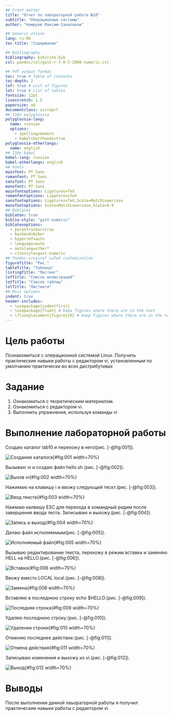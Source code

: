 ```yaml
---
## Front matter
title: "Отчет по лабораторной работа №10"
subtitle: "Операционные системы"
author: "Намруев Максим Саналовчи"

## Generic otions
lang: ru-RU
toc-title: "Содержание"

## Bibliography
bibliography: bib/cite.bib
csl: pandoc/csl/gost-r-7-0-5-2008-numeric.csl

## Pdf output format
toc: true # Table of contents
toc-depth: 2
lof: true # List of figures
lot: true # List of tables
fontsize: 12pt
linestretch: 1.5
papersize: a4
documentclass: scrreprt
## I18n polyglossia
polyglossia-lang:
  name: russian
  options:
	- spelling=modern
	- babelshorthands=true
polyglossia-otherlangs:
  name: english
## I18n babel
babel-lang: russian
babel-otherlangs: english
## Fonts
mainfont: PT Sans
romanfont: PT Sans
sansfont: PT Sans
monofont: PT Sans
mainfontoptions: Ligatures=TeX
romanfontoptions: Ligatures=TeX
sansfontoptions: Ligatures=TeX,Scale=MatchLowercase
monofontoptions: Scale=MatchLowercase,Scale=0.9
## Biblatex
biblatex: true
biblio-style: "gost-numeric"
biblatexoptions:
  - parentracker=true
  - backend=biber
  - hyperref=auto
  - language=auto
  - autolang=other*
  - citestyle=gost-numeric
## Pandoc-crossref LaTeX customization
figureTitle: "Рис."
tableTitle: "Таблица"
listingTitle: "Листинг"
lofTitle: "Список иллюстраций"
lotTitle: "Список таблиц"
lolTitle: "Листинги"
## Misc options
indent: true
header-includes:
  - \usepackage{indentfirst}
  - \usepackage{float} # keep figures where there are in the text
  - \floatplacement{figure}{H} # keep figures where there are in the text
---
```


# Цель работы

Познакомиться с операционной системой Linux. Получить практические навыки работы с редактором vi, установленным по умолчанию практически во всех дистрибутивах

# Задание

1. Ознакомиться с теоретическим материалом.
2. Ознакомиться с редактором vi.
3. Выполнить упражнения, используя команды vi


# Выполнение лабораторной работы

Создаю каталог lab10 и перехожу в него(рис. [-@fig:001]).

![Создание каталога](image/1.png){#fig:001 width=70%}

Вызываю vi и создаю файл hello.sh (рис. [-@fig:002]).

![Вызов vi](image/2.png){#fig:002 width=70%}

Нажимаю на клавишу i и ввожу следующий тескт.(рис. [-@fig:003]).

![Ввод текста](image/3.png){#fig:003 width=70%}

Нажмаю калвишу ESC для перехода в командный редим после завершения ввода теста. Записываю и выхожу.(рис. [-@fig:004]).

![Запись и выход](image/4.png){#fig:004 width=70%}

Делаю файл исполняемым(рис. [-@fig:005]).

![Исполняемый файл](image/5.png){#fig:005 width=70%}

Вызываю редактирование текста, перехожу в режим вставки и заменяю HELL на HELLO.(рис. [-@fig:006]).

![Вставка](image/6.png){#fig:006 width=70%}

Ввожу вместо LOCAL local.(рис. [-@fig:008]).

![Замена](image/8.png){#fig:008 width=70%}

Вставляю в последнюю строку echo $HELLO.(рис. [-@fig:009]).

![Последняя строка](image/9.png){#fig:009 width=70%}

Удаляю последнюю строку.(рис. [-@fig:010]).

![Удаление строки](image/10.png){#fig:010 width=70%}

Отменяю последнее действие.(рис. [-@fig:011]).

![Отмена действия](image/11.png){#fig:011 width=70%}

Записываю изменения и выхожу из vi.(рис. [-@fig:012]).

![Выход](image/12.png){#fig:012 width=70%}


# Выводы

После выполнения данной лаьораторной работы я получил практические навыки работы с редактором vi.

